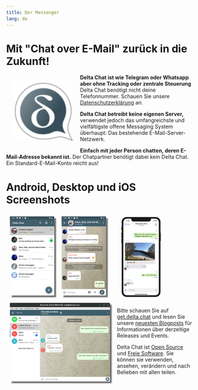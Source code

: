```yaml
---
title: Der Messenger
lang: de
---
```


# Mit "Chat over E-Mail" zurück in die Zukunft!

<img src="../assets/logos/delta-chat.svg" width="160" style="float: left; margin: 20px;" />

**Delta Chat ist wie Telegram oder Whatsapp aber ohne Tracking oder zentrale Steuerung**
Delta Chat benötigt nicht deine Telefonnummer. Schauen Sie unsere [Datenschutzerklärung](gdpr) an.

**Delta Chat betreibt keine eigenen Server,** verwendet jedoch das umfangreichste und vielfältigste offene Messaging System überhaupt: Das bestehende E-Mail-Server-Netzwerk.

**Einfach mit jeder Person chatten, deren E-Mail-Adresse bekannt ist.** Der Chatpartner benötigt dabei kein Delta Chat. Ein Standard-E-Mail-Konto reicht aus!


# Android, Desktop und iOS Screenshots

<img src="../assets/blog/screenshots/2019-12-17-delta-chat-google-play-release-chat-list-light.png" width="120" 
style="float: left; margin: 10px;display: block;box-shadow: 5px 5px 2px #777;" />
<img src="../assets/blog/screenshots/2019-12-17-delta-chat-google-play-release-group-light.png" width="120" 
style="float: left; margin: 10px;display: block;box-shadow: 5px 5px 2px #777;" />

<img src="../assets/blog/desktop-screenshot.png" width="280" style="float:left; margin: 10px" /> 

<img src="../assets/blog/screenshots/2020-01-09-delta-chat-iOS-weekend-group-chat.png" width="110" style="margin: 10px" />

Bitte schauen Sie auf [get.delta.chat](https://get.delta.chat) und lesen Sie unsere [neuesten Blogposts](blog) für Informationen über derzeitige Releases und Events.

Delta Chat ist [Open Source](https://de.wikipedia.org/wiki/Open_Source)
und [Freie Software](https://de.wikipedia.org/wiki/Freie_Software). Sie können sie verwenden,
ansehen, verändern und nach Belieben mit allen teilen.

